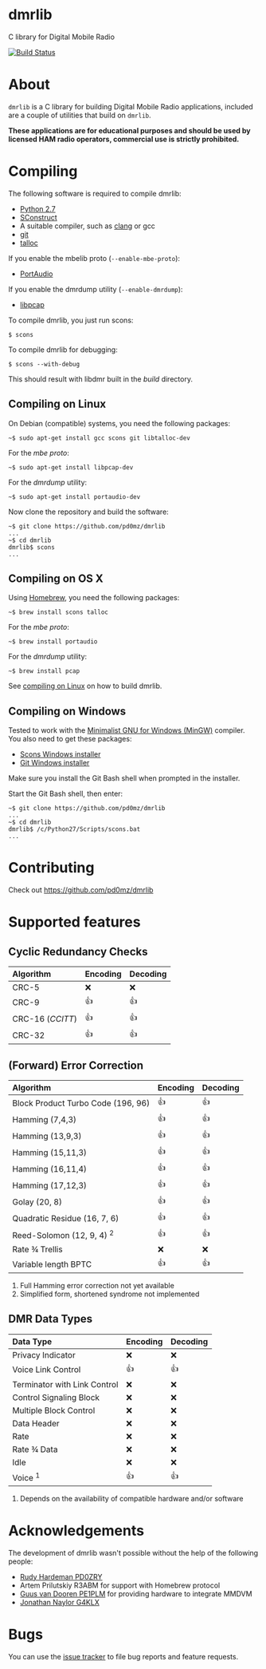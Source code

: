 # dmrlib
C library for Digital Mobile Radio

[![Build Status](https://travis-ci.org/pd0mz/dmrlib.svg?branch=master)](https://travis-ci.org/pd0mz/dmrlib)

# About

`dmrlib` is a C library for building Digital Mobile Radio applications,
included are a couple of utilities that build on `dmrlib`.

**These applications are for educational purposes and should be used by
licensed HAM radio operators, commercial use is strictly prohibited.**

# Compiling

The following software is required to compile dmrlib:

  * [Python 2.7](http://www.python.org/)
  * [SConstruct](http://scons.org/)
  * A suitable compiler, such as [clang](http://clang.llvm.org) or gcc
  * [git](https://git-scm.com)
  * [talloc](https://talloc.samba.org/)

If you enable the mbelib proto (`--enable-mbe-proto`):

  * [PortAudio](http://portaudio.com/)

If you enable the dmrdump utility (`--enable-dmrdump`):

  * [libpcap](http://www.tcpdump.org)

To compile dmrlib, you just run scons:

    $ scons

To compile dmrlib for debugging:

    $ scons --with-debug

This should result with libdmr built in the *build* directory.

## Compiling on Linux

On Debian (compatible) systems, you need the following packages:

    ~$ sudo apt-get install gcc scons git libtalloc-dev

For the *mbe proto*:

    ~$ sudo apt-get install libpcap-dev

For the *dmrdump* utility:

    ~$ sudo apt-get install portaudio-dev

Now clone the repository and build the software:

    ~$ git clone https://github.com/pd0mz/dmrlib
    ...
    ~$ cd dmrlib
    dmrlib$ scons
    ...

## Compiling on OS X

Using [Homebrew](http://brew.sh), you need the following packages:

    ~$ brew install scons talloc

For the *mbe proto*:

    ~$ brew install portaudio

For the *dmrdump* utility:

    ~$ brew install pcap

See [compiling on Linux](#compiling-on-linux) on how to build dmrlib.

## Compiling on Windows

Tested to work with the
[Minimalist GNU for Windows (MinGW)](http://www.mingw.org) compiler. You also
need to get these packages:

  * [Scons Windows installer](http://www.scons.org/download.php)
  * [Git Windows installer](https://git-scm.com/download/win)

Make sure you install the Git Bash shell when prompted in the installer.

Start the Git Bash shell, then enter:

    ~$ git clone https://github.com/pd0mz/dmrlib
    ...
    ~$ cd dmrlib
    dmrlib$ /c/Python27/Scripts/scons.bat
    ...

# Contributing

Check out https://github.com/pd0mz/dmrlib

# Supported features

## Cyclic Redundancy Checks

| **Algorithm**                      | **Encoding**   | **Decoding**   |
|:-----------------------------------|:---------------|:---------------|
| CRC-5                              | :x:            | :x:            |
| CRC-9                              | :thumbsup:     | :thumbsup:     |
| CRC-16 (*CCITT*)                   | :thumbsup:     | :thumbsup:     |
| CRC-32                             | :thumbsup:     | :thumbsup:     |

## (Forward) Error Correction

| **Algorithm**                        | **Encoding**   | **Decoding**   |
|:-------------------------------------|:---------------|:---------------|
| Block Product Turbo Code (196, 96)   | :thumbsup:     | :thumbsup:     |
| Hamming (7,4,3)                      | :thumbsup:     | :thumbsup:     |
| Hamming (13,9,3)                     | :thumbsup:     | :thumbsup:     |
| Hamming (15,11,3)                    | :thumbsup:     | :thumbsup:     |
| Hamming (16,11,4)                    | :thumbsup:     | :thumbsup:     |
| Hamming (17,12,3)                    | :thumbsup:     | :thumbsup:     |
| Golay (20, 8)                        | :thumbsup:     | :thumbsup:     |
| Quadratic Residue (16, 7, 6)         | :thumbsup:     | :thumbsup:     |
| Reed-Solomon (12, 9, 4) <sup>2</sup> | :thumbsup:     | :thumbsup:     |
| Rate ¾ Trellis                       | :x:            | :x:            |
| Variable length BPTC                 | :thumbsup:     | :thumbsup:     |

1.  Full Hamming error correction not yet available
2.  Simplified form, shortened syndrome not implemented

## DMR Data Types

| **Data Type**                      | **Encoding**   | **Decoding**   |
|:-----------------------------------|:---------------|:---------------|
| Privacy Indicator                  | :x:            | :x:            |
| Voice Link Control                 | :thumbsup:     | :thumbsup:     |
| Terminator with Link Control       | :x:            | :x:            |
| Control Signaling Block            | :x:            | :x:            |
| Multiple Block Control             | :x:            | :x:            |
| Data Header                        | :x:            | :x:            |
| Rate                               | :x:            | :x:            |
| Rate ¾ Data                        | :x:            | :x:            |
| Idle                               | :x:            | :x:            |
| Voice <sup>1</sup>                 | :thumbsup:     | :thumbsup:     |

1.  Depends on the availability of compatible hardware and/or software

# Acknowledgements

The development of dmrlib wasn't possible without the help of the following
people:

  * [Rudy Hardeman PD0ZRY](https://github.com/zarya)
  * Artem Prilutskiy R3ABM for support with Homebrew protocol
  * [Guus van Dooren PE1PLM](http://dvmega.auria.nl) for providing hardware to integrate MMDVM
  * [Jonathan Naylor G4KLX](https://twitter.com/G4KLX)

# Bugs

You can use the [issue tracker](https://github.com/pd0mz/dmrlib/issues) to file
bug reports and feature requests.

